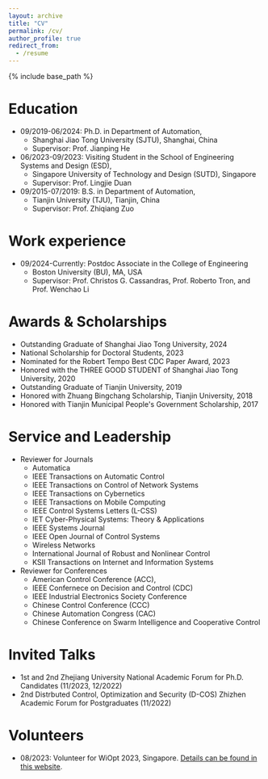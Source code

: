```yaml
---
layout: archive
title: "CV"
permalink: /cv/
author_profile: true
redirect_from:
  - /resume
---
```


{% include base_path %}

Education
======

* 09/2019-06/2024: Ph.D. in Department of Automation,
  * Shanghai Jiao Tong University (SJTU), Shanghai, China
  * Supervisor: Prof. Jianping He
* 06/2023-09/2023: Visiting Student in the School of Engineering Systems and Design (ESD),
  * Singapore University of Technology and Design (SUTD), Singapore
  * Supervisor: Prof. Lingjie Duan
* 09/2015-07/2019: B.S. in Department of Automation,
  * Tianjin University (TJU), Tianjin, China
  * Supervisor: Prof. Zhiqiang Zuo



Work experience
======
* 09/2024-Currently: Postdoc Associate in the College of Engineering
  * Boston University (BU), MA, USA
  * Supervisor: Prof. Christos G. Cassandras, Prof. Roberto Tron, and Prof. Wenchao Li
  
Awards & Scholarships
======
* Outstanding Graduate of Shanghai Jiao Tong University, 2024
* National Scholarship for Doctoral Students, 2023
* Nominated for the Robert Tempo Best CDC Paper Award, 2023
* Honored with the THREE GOOD STUDENT of Shanghai Jiao Tong University, 2020
* Outstanding Graduate of Tianjin University, 2019
* Honored with Zhuang Bingchang Scholarship, Tianjin University, 2018
* Honored with Tianjin Municipal People's Government Scholarship, 2017

Service and Leadership
======
* Reviewer for Journals
  * Automatica
  * IEEE Transactions on Automatic Control
  * IEEE Transactions on Control of Network Systems
  * IEEE Transactions on Cybernetics
  * IEEE Transactions on Mobile Computing
  * IEEE Control Systems Letters (L-CSS)
  * IET Cyber-Physical Systems: Theory \& Applications
  * IEEE Systems Journal
  * IEEE Open Journal of Control Systems
  * Wireless Networks
  * International Journal of Robust and Nonlinear Control 
  * KSII Transactions on Internet and Information Systems  
* Reviewer for Conferences
  * American Control Conference (ACC), 
  * IEEE Confernece on Decision and Control (CDC)
  * IEEE Industrial Electronics Society Conference
  * Chinese Control Conference (CCC)
  * Chinese Automation Congress (CAC)
  * Chinese Conference on Swarm Intelligence and Cooperative Control
  
Invited Talks
======
  * 1st and 2nd Zhejiang University National Academic Forum for Ph.D. Candidates (11/2023, 12/2022)
  * 2nd Distrbuted Control, Optimization and Security (D-COS) Zhizhen Academic Forum for Postgraduates (11/2022)
  
Volunteers
======
  * 08/2023: Volunteer for WiOpt 2023, Singapore. [Details can be found in this website](https://esd.sutd.edu.sg/wiopt2023/index.html).
  

